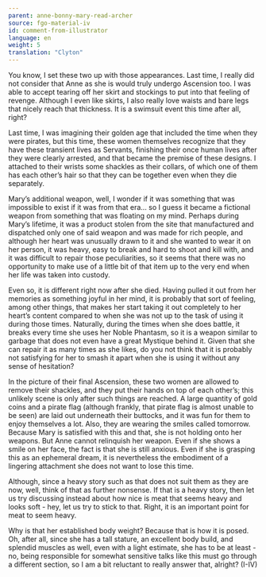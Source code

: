 ```yaml
---
parent: anne-bonny-mary-read-archer
source: fgo-material-iv
id: comment-from-illustrator
language: en
weight: 5
translation: "Clyton"
---
```


You know, I set these two up with those appearances. Last time, I really did not consider that Anne as she is would truly undergo Ascension too. I was able to accept tearing off her skirt and stockings to put into that feeling of revenge. Although I even like skirts, I also really love waists and bare legs that nicely reach that thickness. It is a swimsuit event this time after all, right?

Last time, I was imagining their golden age that included the time when they were pirates, but this time, these women themselves recognize that they have these transient lives as Servants, finishing their once human lives after they were clearly arrested, and that became the premise of these designs. I attached to their wrists some shackles as their collars, of which one of them has each other’s hair so that they can be together even when they die separately.

Mary’s additional weapon, well, I wonder if it was something that was impossible to exist if it was from that era… so I guess it became a fictional weapon from something that was floating on my mind. Perhaps during Mary’s lifetime, it was a product stolen from the site that manufactured and dispatched only one of said weapon and was made for rich people, and although her heart was unusually drawn to it and she wanted to wear it on her person, it was heavy, easy to break and hard to shoot and kill with, and it was difficult to repair those peculiarities, so it seems that there was no opportunity to make use of a little bit of that item up to the very end when her life was taken into custody.

Even so, it is different right now after she died. Having pulled it out from her memories as something joyful in her mind, it is probably that sort of feeling, among other things, that makes her start taking it out completely to her heart’s content compared to when she was not up to the task of using it during those times. Naturally, during the times when she does battle, it breaks every time she uses her Noble Phantasm, so it is a weapon similar to garbage that does not even have a great Mystique behind it. Given that she can repair it as many times as she likes, do you not think that it is probably not satisfying for her to smash it apart when she is using it without any sense of hesitation?

In the picture of their final Ascension, these two women are allowed to remove their shackles, and they put their hands on top of each other’s; this unlikely scene is only after such things are reached. A large quantity of gold coins and a pirate flag (although frankly, that pirate flag is almost unable to be seen) are laid out underneath their buttocks, and it was fun for them to enjoy themselves a lot. Also, they are wearing the smiles called tomorrow. Because Mary is satisfied with this and that, she is not holding onto her weapons. But Anne cannot relinquish her weapon. Even if she shows a smile on her face, the fact is that she is still anxious. Even if she is grasping this as an ephemeral dream, it is nevertheless the embodiment of a lingering attachment she does not want to lose this time.

Although, since a heavy story such as that does not suit them as they are now, well, think of that as further nonsense. If that is a heavy story, then let us try discussing instead about how nice is meat that seems heavy and looks soft - hey, let us try to stick to that. Right, it is an important point for meat to seem heavy.

Why is that her established body weight? Because that is how it is posed. Oh, after all, since she has a tall stature, an excellent body build, and splendid muscles as well, even with a light estimate, she has to be at least - no, being responsible for somewhat sensitive talks like this must go through a different section, so I am a bit reluctant to really answer that, alright? (I-IV)
